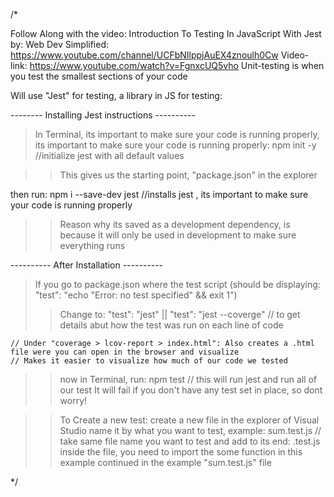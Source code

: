 /\*

Follow Along with the video: Introduction To Testing In JavaScript With Jest
by: Web Dev Simplified: https://www.youtube.com/channel/UCFbNIlppjAuEX4znoulh0Cw
Video-link: https://www.youtube.com/watch?v=FgnxcUQ5vho
Unit-testing is when you test the smallest sections of your code

Will use "Jest" for testing, a library in JS for testing:

-------- Installing Jest instructions ----------

> In Terminal, its important to make sure your code is running properly, its important to make sure your code is running properly: npm init -y //initialize jest with all default values

> > This gives us the starting point, "package.json" in the explorer

then run: npm i --save-dev jest //installs jest
, its important to make sure your code is running properly

> > Reason why its saved as a development dependency, is because it will only be used in development to make sure everything runs

---------- After Installation ----------

> If you go to package.json where the test script (should be displaying: "test": "echo \"Error: no test specified\" && exit 1")
>
> > Change to: "test": "jest" || "test": "jest --coverge" // to get details abut how the test was run on each line of code

    // Under "coverage > lcov-report > index.html": Also creates a .html file were you can open in the browser and visualize
    // Makes it easier to visualize how much of our code we tested

> > now in Terminal, run: npm test // this will run jest and run all of our test
> > It will fail if you don't have any test set in place, so dont worry!

> > To Create a new test:
> > create a new file in the explorer of Visual Studio
> > name it by what you want to test, example: sum.test.js // take same file name you want to test and add to its end: .test.js
> > inside the file, you need to import the some function in this example
> > continued in the example "sum.test.js" file

\*/

